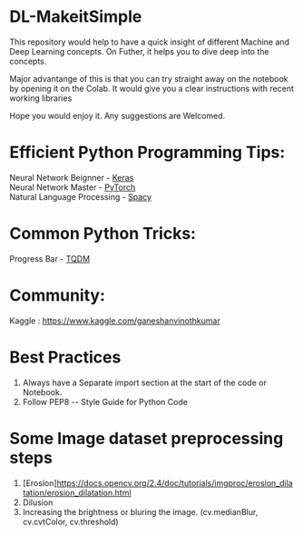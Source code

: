 # DL-MakeitSimple

This repository would help to have a quick insight of different Machine and Deep Learning concepts. 
On Futher, it helps you to dive deep into the concepts.

Major advantange of this is that you can try straight away on the notebook by opening it on the Colab. It would give you a clear instructions with recent working libraries

Hope you would enjoy it.
Any suggestions are Welcomed.


# Efficient Python Programming Tips:

Neural Network Beignner -  [Keras](https://keras.io/) </br> 
Neural Network Master   -  [PyTorch](https://pytorch.org/) </br> Natural Language Processing - [Spacy](https://spacy.io/)

# Common Python Tricks:

Progress Bar   -  [TQDM](https://github.com/tqdm/tqdm)


# Community:
Kaggle : https://www.kaggle.com/ganeshanvinothkumar

# Best Practices
 1. Always have a Separate import section at the start of the code or Notebook.
 2. Follow PEP8 -- Style Guide for Python Code 



# Some Image dataset preprocessing steps
 1. [Erosion]https://docs.opencv.org/2.4/doc/tutorials/imgproc/erosion_dilatation/erosion_dilatation.html
 2. Dilusion
 3. Increasing the brightness or bluring the image. (cv.medianBlur, cv.cvtColor, cv.threshold)
